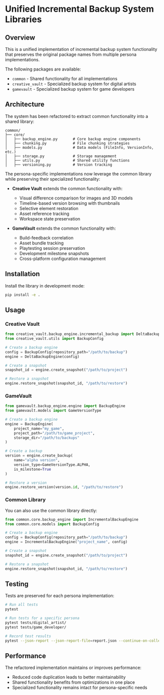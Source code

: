 # Unified Incremental Backup System Libraries

## Overview
This is a unified implementation of incremental backup system functionality 
that preserves the original package names from multiple persona implementations.

The following packages are available:
- `common` - Shared functionality for all implementations
- `creative_vault` - Specialized backup system for digital artists
- `gamevault` - Specialized backup system for game developers

## Architecture

The system has been refactored to extract common functionality into a shared library:

```
common/
├── core/
│   ├── backup_engine.py       # Core backup engine components
│   ├── chunking.py            # File chunking strategies
│   ├── models.py              # Data models (FileInfo, VersionInfo, etc.)
│   ├── storage.py             # Storage management
│   ├── utils.py               # Shared utility functions
│   ├── versioning.py          # Version tracking
```

The persona-specific implementations now leverage the common library while preserving their specialized functionality:

- **Creative Vault** extends the common functionality with:
  - Visual difference comparison for images and 3D models
  - Timeline-based version browsing with thumbnails
  - Selective element restoration
  - Asset reference tracking
  - Workspace state preservation

- **GameVault** extends the common functionality with:
  - Build-feedback correlation
  - Asset bundle tracking
  - Playtesting session preservation
  - Development milestone snapshots
  - Cross-platform configuration management

## Installation
Install the library in development mode:

```bash
pip install -e .
```

## Usage

### Creative Vault
```python
from creative_vault.backup_engine.incremental_backup import DeltaBackupEngine
from creative_vault.utils import BackupConfig

# Create a backup engine
config = BackupConfig(repository_path="/path/to/backup")
engine = DeltaBackupEngine(config)

# Create a snapshot
snapshot_id = engine.create_snapshot("/path/to/project")

# Restore a snapshot
engine.restore_snapshot(snapshot_id, "/path/to/restore")
```

### GameVault
```python
from gamevault.backup_engine.engine import BackupEngine
from gamevault.models import GameVersionType

# Create a backup engine
engine = BackupEngine(
    project_name="my_game",
    project_path="/path/to/game_project",
    storage_dir="/path/to/backups"
)

# Create a backup
version = engine.create_backup(
    name="alpha version",
    version_type=GameVersionType.ALPHA,
    is_milestone=True
)

# Restore a version
engine.restore_version(version.id, "/path/to/restore")
```

### Common Library
You can also use the common library directly:

```python
from common.core.backup_engine import IncrementalBackupEngine
from common.core.models import BackupConfig

# Create a backup engine
config = BackupConfig(repository_path="/path/to/backup")
engine = IncrementalBackupEngine("project_name", config)

# Create a snapshot
snapshot_id = engine.create_snapshot("/path/to/project")

# Restore a snapshot
engine.restore_snapshot(snapshot_id, "/path/to/restore")
```

## Testing
Tests are preserved for each persona implementation:

```bash
# Run all tests
pytest

# Run tests for a specific persona
pytest tests/digital_artist/
pytest tests/game_developer/

# Record test results
pytest --json-report --json-report-file=report.json --continue-on-collection-errors
```

## Performance

The refactored implementation maintains or improves performance:
- Reduced code duplication leads to better maintainability
- Shared functionality benefits from optimizations in one place
- Specialized functionality remains intact for persona-specific needs